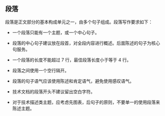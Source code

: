 ## 段落

段落是正文部分的基本构成单元之一，由多个句子组成。段落写作要求如下：

- 一个段落只能有一个主题，或一个中心句子。

- 段落的中心句子建议放在段首，对全段内容进行概述。后面陈述的句子为核心句服务。

- 一个段落的长度不能超过 7 行，最佳段落长度小于等于 4 行。

- 段落之间使用一个空行隔开。

- 段落的句子语气应该使用陈述和肯定语气，避免使用感叹语气。

- 技术文档的段落开头不建议留出空白字符。

- 对于技术描述类主题，应考虑先图表，后句子的原则，不要单一的使用段落来陈述主题。